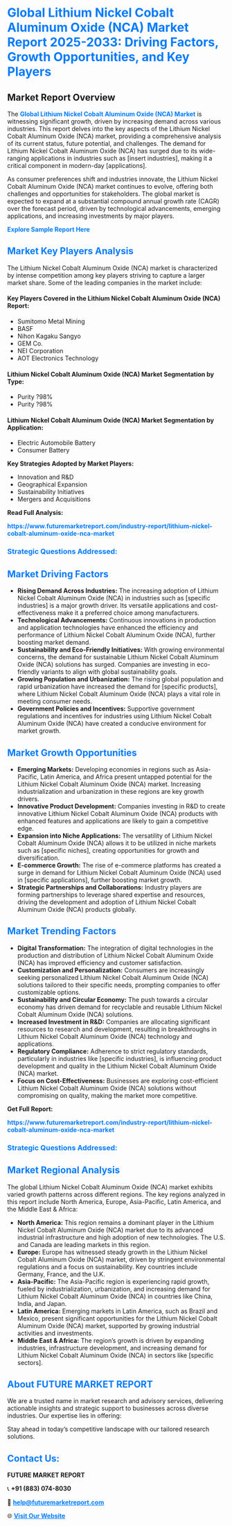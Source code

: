 <h1 style="color: #007BFF;">Global Lithium Nickel Cobalt Aluminum Oxide (NCA) Market Report 2025-2033: Driving Factors, Growth Opportunities, and Key Players</h1>

<section id="overview">
<h2>Market Report Overview</h2>
<p>The <a href="https://www.futuremarketreport.com/industry-report/lithium-nickel-cobalt-aluminum-oxide-nca-market" style="color: #007BFF; text-decoration: none;"><strong>Global Lithium Nickel Cobalt Aluminum Oxide (NCA) Market</strong></a> is witnessing significant growth, driven by increasing demand across various industries. This report delves into the key aspects of the Lithium Nickel Cobalt Aluminum Oxide (NCA) market, providing a comprehensive analysis of its current status, future potential, and challenges. The demand for Lithium Nickel Cobalt Aluminum Oxide (NCA) has surged due to its wide-ranging applications in industries such as [insert industries], making it a critical component in modern-day [applications].</p>
<p>As consumer preferences shift and industries innovate, the Lithium Nickel Cobalt Aluminum Oxide (NCA) market continues to evolve, offering both challenges and opportunities for stakeholders. The global market is expected to expand at a substantial compound annual growth rate (CAGR) over the forecast period, driven by technological advancements, emerging applications, and increasing investments by major players.</p>
</section>

<section id="overview">
<p><a href="https://www.futuremarketreport.com/request-sample/reportId=53424" style="color: #007BFF; text-decoration: none;"><strong>Explore Sample Report Here</strong></a></p>
</section>

<section id="key-players">
<h2 style="color: #007BFF;">Market Key Players Analysis</h2>
<p>The Lithium Nickel Cobalt Aluminum Oxide (NCA) market is characterized by intense competition among key players striving to capture a larger market share. Some of the leading companies in the market include:</p>
<h4>Key Players Covered in the Lithium Nickel Cobalt Aluminum Oxide (NCA) Report:</h4>
<ul><li>Sumitomo Metal Mining</li><li>BASF</li><li>Nihon Kagaku Sangyo</li><li>GEM Co.</li><li>NEI Corporation</li><li>AOT Electronics Technology</li></ul>
<h4>Lithium Nickel Cobalt Aluminum Oxide (NCA) Market Segmentation by Type:</h4>
<ul><li>Purity ?98%</li><li>Purity ?98%</li></ul>

<h4>Lithium Nickel Cobalt Aluminum Oxide (NCA) Market Segmentation by Application:</h4>
<ul><li>Electric Automobile Battery</li><li>Consumer Battery</li></ul>
<p><strong>Key Strategies Adopted by Market Players:</strong></p>
<ul>
<li>Innovation and R&D</li>
<li>Geographical Expansion</li>
<li>Sustainability Initiatives</li>
<li>Mergers and Acquisitions</li>
</ul>
</section>

<section>
<p><strong>Read Full Analysis: </strong></p><a href="https://www.futuremarketreport.com/industry-report/lithium-nickel-cobalt-aluminum-oxide-nca-market" style="color: #007BFF; text-decoration: none;"><strong>https://www.futuremarketreport.com/industry-report/lithium-nickel-cobalt-aluminum-oxide-nca-market</strong></a>
<h3 style="color: #007BFF;">Strategic Questions Addressed:</h3>
</section>

<section id="driving-factors">
<h2 style="color: #007BFF;">Market Driving Factors</h2>
<ul>
<li><strong>Rising Demand Across Industries:</strong> The increasing adoption of Lithium Nickel Cobalt Aluminum Oxide (NCA) in industries such as [specific industries] is a major growth driver. Its versatile applications and cost-effectiveness make it a preferred choice among manufacturers.</li>
<li><strong>Technological Advancements:</strong> Continuous innovations in production and application technologies have enhanced the efficiency and performance of Lithium Nickel Cobalt Aluminum Oxide (NCA), further boosting market demand.</li>
<li><strong>Sustainability and Eco-Friendly Initiatives:</strong> With growing environmental concerns, the demand for sustainable Lithium Nickel Cobalt Aluminum Oxide (NCA) solutions has surged. Companies are investing in eco-friendly variants to align with global sustainability goals.</li>
<li><strong>Growing Population and Urbanization:</strong> The rising global population and rapid urbanization have increased the demand for [specific products], where Lithium Nickel Cobalt Aluminum Oxide (NCA) plays a vital role in meeting consumer needs.</li>
<li><strong>Government Policies and Incentives:</strong> Supportive government regulations and incentives for industries using Lithium Nickel Cobalt Aluminum Oxide (NCA) have created a conducive environment for market growth.</li>
</ul>
</section>

<section id="growth-opportunities">
<h2 style="color: #007BFF;">Market Growth Opportunities</h2>
<ul>
<li><strong>Emerging Markets:</strong> Developing economies in regions such as Asia-Pacific, Latin America, and Africa present untapped potential for the Lithium Nickel Cobalt Aluminum Oxide (NCA) market. Increasing industrialization and urbanization in these regions are key growth drivers.</li>
<li><strong>Innovative Product Development:</strong> Companies investing in R&D to create innovative Lithium Nickel Cobalt Aluminum Oxide (NCA) products with enhanced features and applications are likely to gain a competitive edge.</li>
<li><strong>Expansion into Niche Applications:</strong> The versatility of Lithium Nickel Cobalt Aluminum Oxide (NCA) allows it to be utilized in niche markets such as [specific niches], creating opportunities for growth and diversification.</li>
<li><strong>E-commerce Growth:</strong> The rise of e-commerce platforms has created a surge in demand for Lithium Nickel Cobalt Aluminum Oxide (NCA) used in [specific applications], further boosting market growth.</li>
<li><strong>Strategic Partnerships and Collaborations:</strong> Industry players are forming partnerships to leverage shared expertise and resources, driving the development and adoption of Lithium Nickel Cobalt Aluminum Oxide (NCA) products globally.</li>
</ul>
</section>

<section id="trending-factors">
<h2 style="color: #007BFF;">Market Trending Factors</h2>
<ul>
<li><strong>Digital Transformation:</strong> The integration of digital technologies in the production and distribution of Lithium Nickel Cobalt Aluminum Oxide (NCA) has improved efficiency and customer satisfaction.</li>
<li><strong>Customization and Personalization:</strong> Consumers are increasingly seeking personalized Lithium Nickel Cobalt Aluminum Oxide (NCA) solutions tailored to their specific needs, prompting companies to offer customizable options.</li>
<li><strong>Sustainability and Circular Economy:</strong> The push towards a circular economy has driven demand for recyclable and reusable Lithium Nickel Cobalt Aluminum Oxide (NCA) solutions.</li>
<li><strong>Increased Investment in R&D:</strong> Companies are allocating significant resources to research and development, resulting in breakthroughs in Lithium Nickel Cobalt Aluminum Oxide (NCA) technology and applications.</li>
<li><strong>Regulatory Compliance:</strong> Adherence to strict regulatory standards, particularly in industries like [specific industries], is influencing product development and quality in the Lithium Nickel Cobalt Aluminum Oxide (NCA) market.</li>
<li><strong>Focus on Cost-Effectiveness:</strong> Businesses are exploring cost-efficient Lithium Nickel Cobalt Aluminum Oxide (NCA) solutions without compromising on quality, making the market more competitive.</li>
</ul>
</section>

<section>
<p><strong>Get Full Report: </strong></p><a href="https://www.futuremarketreport.com/industry-report/lithium-nickel-cobalt-aluminum-oxide-nca-market" style="color: #007BFF; text-decoration: none;"><strong>https://www.futuremarketreport.com/industry-report/lithium-nickel-cobalt-aluminum-oxide-nca-market</strong></a>
<h3 style="color: #007BFF;">Strategic Questions Addressed:</h3>
</section>


<section id="regional-analysis">
<h2 style="color: #007BFF;">Market Regional Analysis</h2>
<p>The global Lithium Nickel Cobalt Aluminum Oxide (NCA) market exhibits varied growth patterns across different regions. The key regions analyzed in this report include North America, Europe, Asia-Pacific, Latin America, and the Middle East & Africa:</p>
<ul>
<li><strong>North America:</strong> This region remains a dominant player in the Lithium Nickel Cobalt Aluminum Oxide (NCA) market due to its advanced industrial infrastructure and high adoption of new technologies. The U.S. and Canada are leading markets in this region.</li>
<li><strong>Europe:</strong> Europe has witnessed steady growth in the Lithium Nickel Cobalt Aluminum Oxide (NCA) market, driven by stringent environmental regulations and a focus on sustainability. Key countries include Germany, France, and the U.K.</li>
<li><strong>Asia-Pacific:</strong> The Asia-Pacific region is experiencing rapid growth, fueled by industrialization, urbanization, and increasing demand for Lithium Nickel Cobalt Aluminum Oxide (NCA) in countries like China, India, and Japan.</li>
<li><strong>Latin America:</strong> Emerging markets in Latin America, such as Brazil and Mexico, present significant opportunities for the Lithium Nickel Cobalt Aluminum Oxide (NCA) market, supported by growing industrial activities and investments.</li>
<li><strong>Middle East & Africa:</strong> The region’s growth is driven by expanding industries, infrastructure development, and increasing demand for Lithium Nickel Cobalt Aluminum Oxide (NCA) in sectors like [specific sectors].</li>
</ul>
</section>

<footer>
<h2 style="color: #007BFF;">About FUTURE MARKET REPORT</h2>
<p>We are a trusted name in market research and advisory services, delivering actionable insights and strategic support to businesses across diverse industries. Our expertise lies in offering:</p>

<p>Stay ahead in today’s competitive landscape with our tailored research solutions.</p>

<h2 style="color: #007BFF;">Contact Us:</h2>
<p><strong>FUTURE MARKET REPORT</strong></p>
<p>📞 <strong>+91 (883) 074-8030</strong></p>
<p>📧 <strong><a href="mailto:help@futuremarketreport.com" style="color: #007BFF;">help@futuremarketreport.com</a></strong></p>
<p>🌐 <strong><a href="https://www.futuremarketreport.com/" style="color: #007BFF;">Visit Our Website</a></strong></p>
</footer>